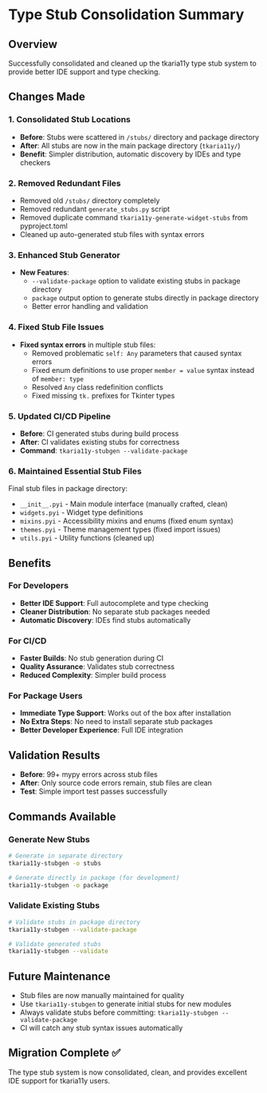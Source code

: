 # Type Stub Consolidation Summary

## Overview
Successfully consolidated and cleaned up the tkaria11y type stub system to provide better IDE support and type checking.

## Changes Made

### 1. Consolidated Stub Locations
- **Before**: Stubs were scattered in `/stubs/` directory and package directory
- **After**: All stubs are now in the main package directory (`tkaria11y/`)
- **Benefit**: Simpler distribution, automatic discovery by IDEs and type checkers

### 2. Removed Redundant Files
- Removed old `/stubs/` directory completely
- Removed redundant `generate_stubs.py` script
- Removed duplicate command `tkaria11y-generate-widget-stubs` from pyproject.toml
- Cleaned up auto-generated stub files with syntax errors

### 3. Enhanced Stub Generator
- **New Features**:
  - `--validate-package` option to validate existing stubs in package directory
  - `package` output option to generate stubs directly in package directory
  - Better error handling and validation

### 4. Fixed Stub File Issues
- **Fixed syntax errors** in multiple stub files:
  - Removed problematic `self: Any` parameters that caused syntax errors
  - Fixed enum definitions to use proper `member = value` syntax instead of `member: type`
  - Resolved `Any` class redefinition conflicts
  - Fixed missing `tk.` prefixes for Tkinter types

### 5. Updated CI/CD Pipeline
- **Before**: CI generated stubs during build process
- **After**: CI validates existing stubs for correctness
- **Command**: `tkaria11y-stubgen --validate-package`

### 6. Maintained Essential Stub Files
Final stub files in package directory:
- `__init__.pyi` - Main module interface (manually crafted, clean)
- `widgets.pyi` - Widget type definitions
- `mixins.pyi` - Accessibility mixins and enums (fixed enum syntax)
- `themes.pyi` - Theme management types (fixed import issues)
- `utils.pyi` - Utility functions (cleaned up)

## Benefits

### For Developers
- **Better IDE Support**: Full autocomplete and type checking
- **Cleaner Distribution**: No separate stub packages needed
- **Automatic Discovery**: IDEs find stubs automatically

### For CI/CD
- **Faster Builds**: No stub generation during CI
- **Quality Assurance**: Validates stub correctness
- **Reduced Complexity**: Simpler build process

### For Package Users
- **Immediate Type Support**: Works out of the box after installation
- **No Extra Steps**: No need to install separate stub packages
- **Better Developer Experience**: Full IDE integration

## Validation Results
- **Before**: 99+ mypy errors across stub files
- **After**: Only source code errors remain, stub files are clean
- **Test**: Simple import test passes successfully

## Commands Available

### Generate New Stubs
```bash
# Generate in separate directory
tkaria11y-stubgen -o stubs

# Generate directly in package (for development)
tkaria11y-stubgen -o package
```

### Validate Existing Stubs
```bash
# Validate stubs in package directory
tkaria11y-stubgen --validate-package

# Validate generated stubs
tkaria11y-stubgen --validate
```

## Future Maintenance
- Stub files are now manually maintained for quality
- Use `tkaria11y-stubgen` to generate initial stubs for new modules
- Always validate stubs before committing: `tkaria11y-stubgen --validate-package`
- CI will catch any stub syntax issues automatically

## Migration Complete ✅
The type stub system is now consolidated, clean, and provides excellent IDE support for tkaria11y users.